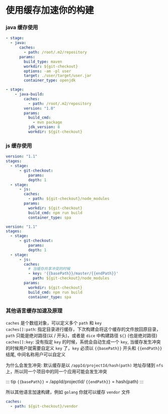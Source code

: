 # 使用缓存加速你的构建

### java 缓存使用
```yaml
- stage:
  - java:
      caches:
        - path: /root/.m2/repository
      params:
        build_type: maven
        workdir: ${git-checkout}
        options: -am -pl user
        target: ./user/target/user.jar
        container_type: openjdk
```

```yaml
- stage:
    - java-build:
        caches:
          - path: /root/.m2/repository
        version: "1.0"
        params:
          build_cmd:
            - mvn package
          jdk_version: 8
          workdir: ${git-checkout}
```

### js 缓存使用

```yaml
version: "1.1"
stages:
  - stage:
      - git-checkout:
          params:
          depth: 1
  - stage:
      - js:
        caches:
          - path: ${git-checkout}/node_modules
        params:
          workdir: ${git-checkout}
          build_cmd: npm run build
          container_type: spa
```

```yaml
version: "1.1"
stages:
  - stage:
      - git-checkout:
          params:
          depth: 1
  - stage:
      - js:
        caches:
          # 当缓存共享冲突的时候
          - key: '{{basePath}}/master/{{endPath}}'
            path: ${git-checkout}/node_modules
        params:
          workdir: ${git-checkout}
          build_cmd: npm run build
          container_type: spa
```

### 其他语言缓存加速及原理

`caches` 是个数组对象，可以定义多个 `path` 和 `key`   
`caches[]:path`: 指定目录进行缓存，下次构建会将这个缓存的文件放回原目录，`path` 只能是绝对路径(以 / 开头)，或者是 `dice` 中构建路径 `${}` (也是绝对路径)    
`caches[]:key`: 没有指定 `key` 的时候，系统会自动生成一个 `key`, 当缓存发生冲突的时候用户就需要自定义 `key` 了，`key` 必须以 <code v-pre>{{basePath}}</code> 开头和 <code v-pre>{{endPath}}</code> 结尾, 中间名称用户可以自定义    

为什么会发生冲突: 默认缓存是以 `/appId/projectId/hash(path)` 地址存储到 `nfs` 上，所以同一个项目中的同一个应用可能会发生冲突

::: tip
<code v-pre>{{basePath}}</code> = /appId/projectId/
<code v-pre>{{endPath}}</code> = hash(path)
:::

所以其他语言加速构建，例如 `golang` 你就可以缓存 `vendor` 文件 

```yaml
caches:
  - path: ${git-checkout}/vendor
```

